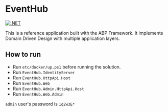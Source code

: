 # EventHub

[![.NET](https://github.com/volosoft/eventhub/actions/workflows/dotnet.yml/badge.svg)](https://github.com/volosoft/eventhub/actions/workflows/dotnet.yml)

This is a reference application built with the ABP Framework. It implements Domain Driven Design with multiple application layers.

## How to run

* Run `etc/docker/up.ps1` before running the solution.
* Run `EventHub.IdentityServer`
* Run `EventHub.HttpApi.Host`
* Run `EventHub.Web`
* Run `EventHub.Admin.HttpApi.Host`
* Run `EventHub.Web.Admin`

`admin` user's password is `1q2w3E*`
